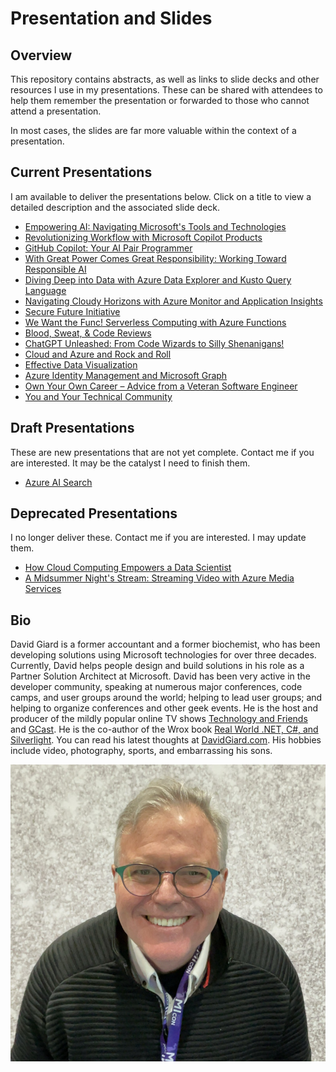 # Presentation and Slides

## Overview

This repository contains abstracts, as well as links to slide decks and other resources I use in my presentations. These can be shared with attendees to help them remember the presentation or forwarded to those who cannot attend a presentation.

In most cases, the slides are far more valuable within the context of a presentation.

## Current Presentations

I am available to deliver the presentations below. Click on a title to view a detailed description and the associated slide deck.

- [Empowering AI: Navigating Microsoft's Tools and Technologies](./presentations/AI-and-Microsoft)
- [Revolutionizing Workflow with Microsoft Copilot Products](./presentations/Microsoft-Copilot)
- [GitHub Copilot: Your AI Pair Programmer](./presentations/GitHub-Copilot)
- [With Great Power Comes Great Responsibility: Working Toward Responsible AI](./presentations/Responsible%20AI)
- [Diving Deep into Data with Azure Data Explorer and Kusto Query Language](./presentations/ADX-and-KQL)
- [Navigating Cloudy Horizons with Azure Monitor and Application Insights](./presentations/Azure%20Monitor%20and%20App%20Insights)
- [Secure Future Initiative](./presentations/Secure%20Future%20Initiative/)
- [We Want the Func! Serverless Computing with Azure Functions](./presentations/Azure-Functions)
- [Blood, Sweat, & Code Reviews](./presentations/Blood-Sweat-and-Code-Reviews)
- [ChatGPT Unleashed: From Code Wizards to Silly Shenanigans!](./presentations/ChatGPT)
- [Cloud and Azure and Rock and Roll](./presentations/Cloud-And-Azure-And-Rock-And-Roll)
- [Effective Data Visualization](./presentations/Data-Visualization)
- [Azure Identity Management and Microsoft Graph](./presentations/MS-Graph-and-Identity-Management)
- [Own Your Own Career – Advice from a Veteran Software Engineer](./presentations/Own-Your-Own-Career)
- [You and Your Technical Community](./presentations/You-and-Your-Technical-Community)

## Draft Presentations

These are new presentations that are not yet complete. Contact me if you are interested. It may be the catalyst I need to finish them.

- [Azure AI Search](./presentations/Azure%20AI%20Search)

## Deprecated Presentations

I no longer deliver these. Contact me if you are interested. I may update them.

- [How Cloud Computing Empowers a Data Scientist](./presentations/How-Cloud-Computing-Empowers-a-Data-Scientist)
- [A Midsummer Night's Stream: Streaming Video with Azure Media Services](./presentations/Azure-Media-Services)

## Bio

David Giard is a former accountant and a former biochemist, who has been developing solutions using Microsoft technologies for over three decades.  Currently, David helps people design and build solutions in his role as a Partner Solution Architect at Microsoft. David has been very active in the developer community, speaking at numerous major conferences, code camps, and user groups around the world; helping to lead user groups; and helping to organize conferences and other geek events. He is the host and producer of the mildly popular online TV shows [Technology and Friends](http://technologyandfriends.com) and [GCast](https://aka.ms/gcast).  He is the co-author of the Wrox book [Real World .NET, C#, and Silverlight](https://www.amazon.com/Real-World-NET-Silverlight-Indispensible/dp/1118021967/). You can read his latest thoughts at [DavidGiard.com](https://davidgiard.com).  His hobbies include video, photography, sports, and embarrassing his sons.

![David Giard](./images/David2024.JPG)
